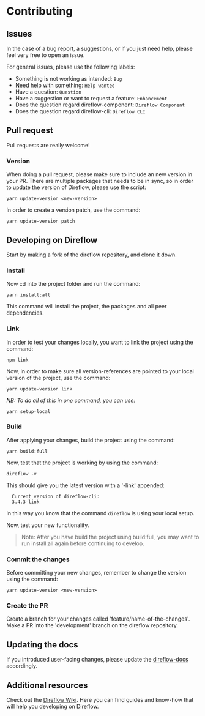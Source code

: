 # Contributing

## Issues
In the case of a bug report, a suggestions, or if you just need help, please feel very free to open an issue.

For general issues, please use the following labels:
- Something is not working as intended: `Bug`
- Need help with something: `Help wanted`
- Have a question: `Question`
- Have a suggestion or want to request a feature: `Enhancement`
- Does the question regard direflow-component: `Direflow Component`
- Does the question regard direflow-cli: `Direflow CLI`

## Pull request
Pull requests are really welcome!

### Version
When doing a pull request, please make sure to include an new version in your PR.
There are multiple packages that needs to be in sync, so in order to update the version of Direflow, please use the script:
```console
yarn update-version <new-version>
```

In order to create a version patch, use the command:
```console
yarn update-version patch
```

## Developing on Direflow
Start by making a fork of the direflow repository, and clone it down.

### Install
Now cd into the project folder and run the command:
```console
yarn install:all
```
This command will install the project, the packages and all peer dependencies.

### Link
In order to test your changes locally, you want to link the project using the command:
```console
npm link
```

Now, in order to make sure all version-references are pointed to your local version of the project, use the command:
```console
yarn update-version link
```

_NB: To do all of this in one command, you can use:_
```console
yarn setup-local
```

### Build
After applying your changes, build the project using the command:
```console
yarn build:full
```

Now, test that the project is working by using the command:
```console
direflow -v
```

This should give you the latest version with a '-link' appended:
```console
  Current version of direflow-cli:
  3.4.3-link
```
In this way you know that the command `direflow` is using your local setup.

Now, test your new functionality.
> Note: After you have build the project using build:full, you may want to run install:all again before continuing to develop.

### Commit the changes
Before committing your new changes, remember to change the version using the command:
```console
yarn update-version <new-version>
```

### Create the PR
Create a branch for your changes called 'feature/name-of-the-changes'.
Make a PR into the 'development' branch on the direflow repository.

## Updating the docs
If you introduced user-facing changes, please update the [direflow-docs](https://github.com/Silind-Software/direflow-docs) accordingly.

## Additional resources
Check out the [Direflow Wiki](https://github.com/Silind-Software/direflow/wiki). Here you can find guides and know-how that will help you developing on Direflow.
